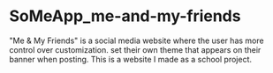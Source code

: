 # SoMeApp_me-and-my-friends

"Me &amp; My Friends" is a social media website where the user has more control over customization. set their own theme that appears on their banner when posting. This is a website I made as a school project.
